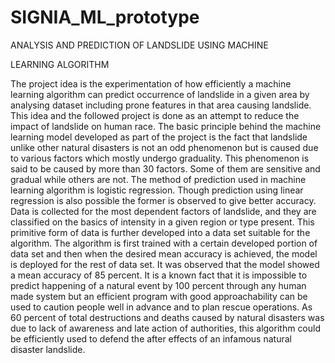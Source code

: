 # SIGNIA_ML_prototype
ANALYSIS AND PREDICTION OF LANDSLIDE USING MACHINE

LEARNING ALGORITHM

The project idea is the experimentation of how efficiently a
machine learning algorithm can predict occurrence of landslide in a given area by
analysing dataset including prone features in that area causing landslide. This idea
and the followed project is done as an attempt to reduce the impact of landslide on
human race. The basic principle behind the machine learning model developed as
part of the project is the fact that landslide unlike other natural disasters is not an odd
phenomenon but is caused due to various factors which mostly undergo graduality.
This phenomenon is said to be caused by more than 30 factors. Some of them are
sensitive and gradual while others are not.
The method of prediction used in machine learning algorithm
is logistic regression. Though prediction using linear regression is also possible the
former is observed to give better accuracy. Data is collected for the most dependent
factors of landslide, and they are classified on the basics of intensity in a given
region or type present. This primitive form of data is further developed into a data set
suitable for the algorithm.
The algorithm is first trained with a certain developed portion
of data set and then when the desired mean accuracy is achieved, the model is
deployed for the rest of data set. It was observed that the model showed a mean
accuracy of 85 percent. It is a known fact that it is impossible to predict happening of
a natural event by 100 percent through any human made system but an efficient
program with good approachability can be used to caution people well in advance
and to plan rescue operations. As 60 percent of total destructions and deaths caused
by natural disasters was due to lack of awareness and late action of authorities, this
algorithm could be efficiently used to defend the after effects of an infamous natural
disaster landslide.

